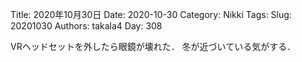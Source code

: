 ﻿Title: 2020年10月30日
Date: 2020-10-30
Category: Nikki
Tags: 
Slug: 20201030
Authors: takala4
Day: 308



VRヘッドセットを外したら眼鏡が壊れた．
冬が近づいている気がする．